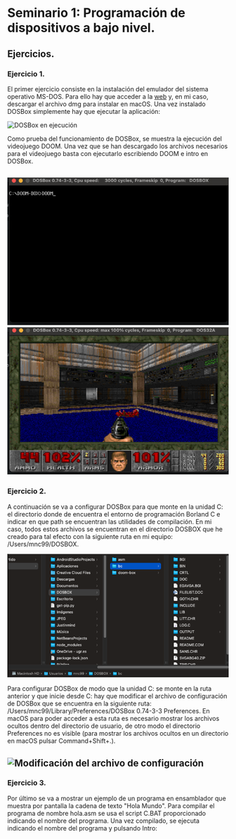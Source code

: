 # Seminario 1: Programación de dispositivos a bajo nivel.
## Ejercicios.
### Ejercicio 1.

El primer ejercicio consiste en la instalación del emulador del sistema operativo MS-DOS. Para ello hay que acceder
a la [web](http://www.dosbox.com/) y, en mi caso, descargar el archivo dmg para instalar en macOS. Una vez instalado
DOSBox simplemente hay que ejecutar la aplicación:

![DOSBox en ejecución](https://github.com/mnc99/PDIH/blob/main/S1/Ejecución-DOSBox.png?raw=true)

Como prueba del funcionamiento de DOSBox, se muestra la ejecución del videojuego DOOM. Una vez que se han descargado los
archivos necesarios para el videojuego basta con ejecutarlo escribiendo DOOM e intro en DOSBox.

![Orden para ejecutar DOOM](https://github.com/mnc99/PDIH/blob/main/S1/Comando%20para%20iniciar%20DOOM.png?raw=true)
![Jugando a DOOM](https://github.com/mnc99/PDIH/blob/main/S1/Jugando%20a%20DOOM.png?raw=true)
---
### Ejercicio 2.

A continuación se va a configurar DOSBox para que monte en la unidad C: el directorio donde de encuentra el entorno de
programación Borland C e indicar en que path se encuentran las utilidades de compilación. En mi caso, todos estos archivos
se encuentran en el directorio DOSBOX que he creado para tal efecto con la siguiente ruta en mi equipo: /Users/mnc99/DOSBOX.

![Directorio DOSBOX](https://github.com/mnc99/PDIH/blob/main/S1/Directorio%20DOSBOX.png?raw=true)

Para configurar DOSBox de modo que la unidad C: se monte en la ruta anterior y que inicie desde C: hay que modificar el archivo
de configuración de DOSBox que se encuentra en la siguiente ruta: /Users/mnc99/Library/Preferences/DOSBox 0.74-3-3 Preferences.
En macOS para poder acceder a esta ruta es necesario mostrar los archivos ocultos dentro del directorio de usuario, de otro modo
el directorio Preferences no es visible (para mostrar los archivos ocultos en un directorio en macOS pulsar Command+Shift+.).

![Modificación del archivo de configuración](https://github.com/mnc99/PDIH/blob/main/S1/Configuración%20DOSBOX.png?raw=true)
---
### Ejercicio 3.

Por último se va a mostrar un ejemplo de un programa en ensamblador que muestra por pantalla la cadena de texto
"Hola Mundo". Para compilar el programa de nombre hola.asm se usa el script C.BAT proporcionado indicando el nombre
del programa. Una vez compilado, se ejecuta indicando el nombre del programa y pulsando Intro:



